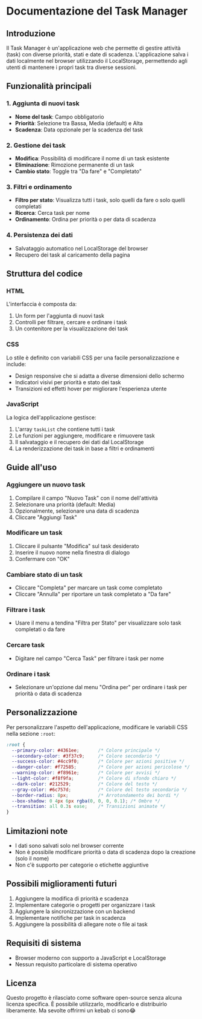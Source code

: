 # Documentazione del Task Manager

## Introduzione

Il Task Manager è un'applicazione web che permette di gestire attività (task) con diverse priorità, stati e date di scadenza. L'applicazione salva i dati localmente nel browser utilizzando il LocalStorage, permettendo agli utenti di mantenere i propri task tra diverse sessioni.

## Funzionalità principali

### 1. Aggiunta di nuovi task
- **Nome del task**: Campo obbligatorio
- **Priorità**: Selezione tra Bassa, Media (default) e Alta
- **Scadenza**: Data opzionale per la scadenza del task

### 2. Gestione dei task
- **Modifica**: Possibilità di modificare il nome di un task esistente
- **Eliminazione**: Rimozione permanente di un task
- **Cambio stato**: Toggle tra "Da fare" e "Completato"

### 3. Filtri e ordinamento
- **Filtro per stato**: Visualizza tutti i task, solo quelli da fare o solo quelli completati
- **Ricerca**: Cerca task per nome
- **Ordinamento**: Ordina per priorità o per data di scadenza

### 4. Persistenza dei dati
- Salvataggio automatico nel LocalStorage del browser
- Recupero dei task al caricamento della pagina

## Struttura del codice

### HTML
L'interfaccia è composta da:
1. Un form per l'aggiunta di nuovi task
2. Controlli per filtrare, cercare e ordinare i task
3. Un contenitore per la visualizzazione dei task

### CSS
Lo stile è definito con variabili CSS per una facile personalizzazione e include:
- Design responsive che si adatta a diverse dimensioni dello schermo
- Indicatori visivi per priorità e stato dei task
- Transizioni ed effetti hover per migliorare l'esperienza utente

### JavaScript
La logica dell'applicazione gestisce:
1. L'array `taskList` che contiene tutti i task
2. Le funzioni per aggiungere, modificare e rimuovere task
3. Il salvataggio e il recupero dei dati dal LocalStorage
4. La renderizzazione dei task in base a filtri e ordinamenti

## Guide all'uso

### Aggiungere un nuovo task
1. Compilare il campo "Nuovo Task" con il nome dell'attività
2. Selezionare una priorità (default: Media)
3. Opzionalmente, selezionare una data di scadenza
4. Cliccare "Aggiungi Task"

### Modificare un task
1. Cliccare il pulsante "Modifica" sul task desiderato
2. Inserire il nuovo nome nella finestra di dialogo
3. Confermare con "OK"

### Cambiare stato di un task
- Cliccare "Completa" per marcare un task come completato
- Cliccare "Annulla" per riportare un task completato a "Da fare"

### Filtrare i task
- Usare il menu a tendina "Filtra per Stato" per visualizzare solo task completati o da fare

### Cercare task
- Digitare nel campo "Cerca Task" per filtrare i task per nome

### Ordinare i task
- Selezionare un'opzione dal menu "Ordina per" per ordinare i task per priorità o data di scadenza

## Personalizzazione

Per personalizzare l'aspetto dell'applicazione, modificare le variabili CSS nella sezione `:root`:

```css
:root {
  --primary-color: #4361ee;       /* Colore principale */
  --secondary-color: #3f37c9;     /* Colore secondario */
  --success-color: #4cc9f0;       /* Colore per azioni positive */
  --danger-color: #f72585;        /* Colore per azioni pericolose */
  --warning-color: #f8961e;       /* Colore per avvisi */
  --light-color: #f8f9fa;         /* Colore di sfondo chiaro */
  --dark-color: #212529;          /* Colore del testo */
  --gray-color: #6c757d;          /* Colore del testo secondario */
  --border-radius: 8px;           /* Arrotondamento dei bordi */
  --box-shadow: 0 4px 6px rgba(0, 0, 0, 0.1); /* Ombre */
  --transition: all 0.3s ease;    /* Transizioni animate */
}
```

## Limitazioni note
- I dati sono salvati solo nel browser corrente
- Non è possibile modificare priorità o data di scadenza dopo la creazione (solo il nome)
- Non c'è supporto per categorie o etichette aggiuntive

## Possibili miglioramenti futuri
1. Aggiungere la modifica di priorità e scadenza
2. Implementare categorie o progetti per organizzare i task
3. Aggiungere la sincronizzazione con un backend
4. Implementare notifiche per task in scadenza
5. Aggiungere la possibilità di allegare note o file ai task

## Requisiti di sistema
- Browser moderno con supporto a JavaScript e LocalStorage
- Nessun requisito particolare di sistema operativo

## Licenza
Questo progetto è rilasciato come software open-source senza alcuna licenza specifica. È possibile utilizzarlo, modificarlo e distribuirlo liberamente. Ma sevolte offrirmi un kebab ci sono😂
